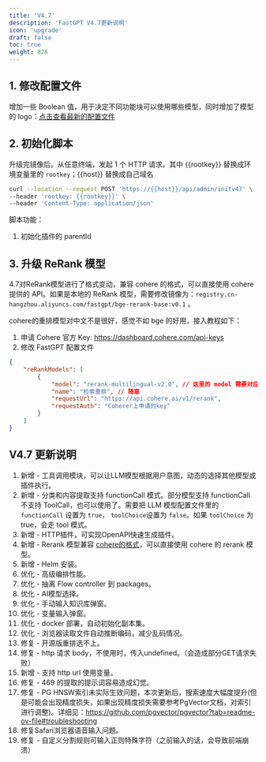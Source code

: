 ```yaml
---
title: 'V4.7'
description: 'FastGPT V4.7更新说明'
icon: 'upgrade'
draft: false
toc: true
weight: 826
---
```


## 1. 修改配置文件

增加一些 Boolean 值，用于决定不同功能块可以使用哪些模型，同时增加了模型的 logo：[点击查看最新的配置文件](/docs/development/configuration/)

## 2. 初始化脚本

升级完镜像后。从任意终端，发起 1 个 HTTP 请求。其中 {{rootkey}} 替换成环境变量里的 `rootkey`；{{host}} 替换成自己域名

```bash
curl --location --request POST 'https://{{host}}/api/admin/initv47' \
--header 'rootkey: {{rootkey}}' \
--header 'Content-Type: application/json'
```

脚本功能：
1. 初始化插件的 parentId

## 3. 升级 ReRank 模型

4.7对ReRank模型进行了格式变动，兼容 cohere 的格式，可以直接使用 cohere 提供的 API。如果是本地的 ReRank 模型，需要修改镜像为：`registry.cn-hangzhou.aliyuncs.com/fastgpt/bge-rerank-base:v0.1` 。

cohere的重排模型对中文不是很好，感觉不如 bge 的好用，接入教程如下：

1. 申请 Cohere 官方 Key: https://dashboard.cohere.com/api-keys
2. 修改 FastGPT 配置文件

```json
{
    "reRankModels": [
        {
            "model": "rerank-multilingual-v2.0", // 这里的 model 需要对应 cohere 的模型名
            "name": "检索重排", // 随意
            "requestUrl": "https://api.cohere.ai/v1/rerank",
            "requestAuth": "Coherer上申请的key"
        }
    ]
}
```


## V4.7 更新说明

1. 新增 - 工具调用模块，可以让LLM模型根据用户意图，动态的选择其他模型或插件执行。
2. 新增 - 分类和内容提取支持 functionCall 模式。部分模型支持 functionCall 不支持 ToolCall，也可以使用了。需要把 LLM 模型配置文件里的 `functionCall` 设置为 `true`， `toolChoice`设置为 `false`。如果 `toolChoice` 为 true，会走 tool 模式。
3. 新增 - HTTP插件，可实现OpenAPI快速生成插件。
4. 新增 - Rerank 模型兼容 [cohere的格式](https://docs.cohere.com/reference/rerank-1)，可以直接使用 cohere 的 rerank 模型。
5. 新增 - Helm 安装。
6. 优化 - 高级编排性能。
7. 优化 - 抽离 Flow controller 到 packages。
8. 优化 - AI模型选择。
9. 优化 - 手动输入知识库弹窗。
10. 优化 - 变量输入弹窗。
11. 优化 - docker 部署，自动初始化副本集。
12. 优化 - 浏览器读取文件自动推断编码，减少乱码情况。
13. 修复 - 开源版重排选不上。
14. 修复 - http 请求 body，不使用时，传入undefined。（会造成部分GET请求失败）
15. 新增 - 支持 http url 使用变量。
16. 修复 - 469 的提取的提示词容易造成幻觉。
17. 修复 - PG HNSW索引未实际生效问题，本次更新后，搜索速度大幅度提升(但是可能会出现精度损失，如果出现精度损失需要参考PgVector文档，对索引进行调整)。详细见：https://github.com/pgvector/pgvector?tab=readme-ov-file#troubleshooting
18. 修复Safari浏览器语音输入问题。
19. 修复 - 自定义分割规则可输入正则特殊字符（之前输入的话，会导致前端崩溃）
